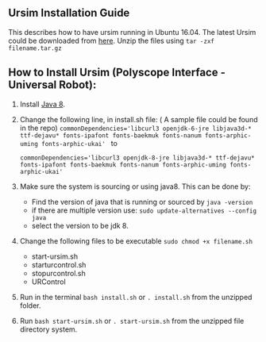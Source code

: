 ## Ursim Installation Guide

This describes how to have ursim running in Ubuntu 16.04. The latest Ursim could be downloaded from [here](https://www.universal-robots.com/download/?option=31153#section16632). Unzip the files using
```tar -zxf filename.tar.gz``` 

## How to Install Ursim (Polyscope Interface - Universal Robot): 

1. Install [Java 8](https://www.digitalocean.com/community/tutorials/how-to-install-java-with-apt-get-on-ubuntu-16-04).
2. Change the following line, in install.sh file: ( A sample file could be found in the repo) 
    ```commonDependencies='libcurl3 openjdk-6-jre libjava3d-* ttf-dejavu* fonts-ipafont fonts-baekmuk fonts-nanum fonts-arphic-uming fonts-arphic-ukai' ```
    to

    ```commonDependencies='libcurl3 openjdk-8-jre libjava3d-* ttf-dejavu* fonts-ipafont fonts-baekmuk fonts-nanum fonts-arphic-uming fonts-arphic-ukai' ```
3. Make sure the system is sourcing or using java8. This can be done by: 
    -   Find the version of java that is running or sourced by
        `java -version`
    -   if there are multiple version use: `sudo update-alternatives --config java` 
    -   select the version to be jdk 8.

4. Change the following files to be executable ```sudo chmod +x filename.sh```
    -   start-ursim.sh
    -   starturcontrol.sh
    -   stopurcontrol.sh
    -   URControl
5. Run in the terminal ```bash install.sh``` or ```. install.sh``` from the unzipped folder.
6. Run ```bash start-ursim.sh``` or ```. start-ursim.sh``` from the unzipped file directory system.
